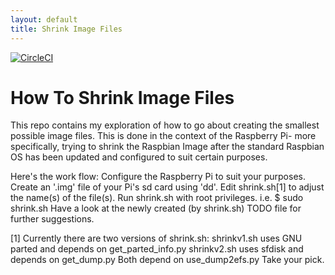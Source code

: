 ```yaml
---
layout: default
title: Shrink Image Files
---
```

[![CircleCI](https://circleci.com/gh/alexKleider/phInfo.svg?style=svg)](https://circleci.com/gh/alexKleider/phInfo)

# How To Shrink Image Files

This repo contains my exploration of how to go about creating the
smallest possible image files.  This is done in the context of the
Raspberry Pi- more specifically, trying to shrink the Raspbian Image
after the standard Raspbian OS has been updated and configured to suit
certain purposes.

Here's the work flow:
    Configure the Raspberry Pi to suit your purposes.
    Create an '.img' file of your Pi's sd card using 'dd'.
    Edit shrink.sh[1] to adjust the name(s) of the file(s).
    Run shrink.sh with root privileges. i.e. $ sudo shrink.sh
    Have a look at the newly created (by shrink.sh) TODO file
    for further suggestions.

[1] Currently there are two versions of shrink.sh:
    shrinkv1.sh uses GNU parted and depends on get_parted_info.py
    shrinkv2.sh uses sfdisk and depends on get_dump.py
    Both depend on use_dump2efs.py
    Take your pick.
